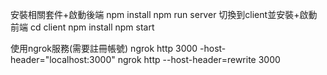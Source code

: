 安裝相關套件+啟動後端
npm install
npm run server
切換到client並安裝+啟動前端
cd client
npm install
npm start

使用ngrok服務(需要註冊帳號)
ngrok http 3000 -host-header="localhost:3000"
ngrok http --host-header=rewrite 3000
